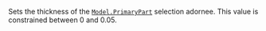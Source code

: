 Sets the thickness of the [`Model.PrimaryPart`](https://create.roblox.com/docs/reference/engine/classes/Model#PrimaryPart) selection adornee.
This value is constrained between 0 and 0.05.